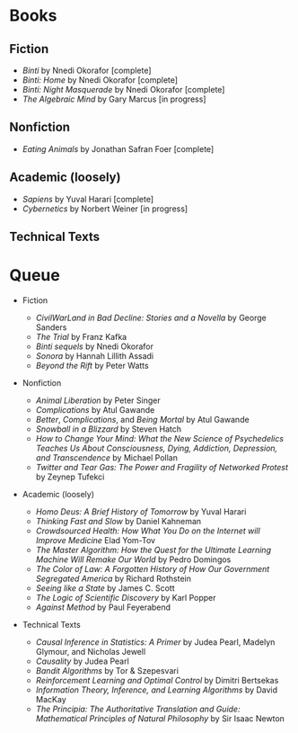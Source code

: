# Books 

## Fiction
 * *Binti* by Nnedi Okorafor [complete]
 * *Binti: Home* by Nnedi Okorafor [complete]
 * *Binti: Night Masquerade* by Nnedi Okorafor [complete]
 * *The Algebraic Mind* by Gary Marcus [in progress]

 
## Nonfiction
 * *Eating Animals* by Jonathan Safran Foer [complete]

## Academic (loosely)
  * *Sapiens* by Yuval Harari [complete]
  * *Cybernetics* by Norbert Weiner [in progress]
 
## Technical Texts


# Queue

  * Fiction 
    * *CivilWarLand in Bad Decline: Stories and a Novella* by George Sanders
    * *The Trial* by Franz Kafka
    * *Binti sequels* by Nnedi Okorafor
    * *Sonora* by Hannah Lillith Assadi
    * *Beyond the Rift* by Peter Watts

  * Nonfiction
    * *Animal Liberation* by Peter Singer
    * *Complications* by Atul Gawande 
    * *Better*, *Complications*, and *Being Mortal* by Atul Gawande
    * *Snowball in a Blizzard* by Steven Hatch
    * *How to Change Your Mind: What the New Science of Psychedelics Teaches Us About Consciousness, Dying, Addiction, Depression, and Transcendence* by Michael Pollan
    * *Twitter and Tear Gas: The Power and Fragility of Networked Protest* by Zeynep Tufekci

  * Academic (loosely)
    * *Homo Deus: A Brief History of Tomorrow* by Yuval Harari
    * *Thinking Fast and Slow* by Daniel Kahneman
    * *Crowdsourced Health: How What You Do on the Internet will Improve Medicine* Elad Yom-Tov
    * *The Master Algorithm: How the Quest for the Ultimate Learning Machine Will Remake Our World* by Pedro Domingos
    * *The Color of Law: A Forgotten History of How Our Government Segregated America* by Richard Rothstein
    * *Seeing like a State* by James C. Scott
    * *The Logic of Scientific Discovery* by Karl Popper
    * *Against Method* by Paul Feyerabend 
  
  * Technical Texts
    * *Causal Inference in Statistics: A Primer* by Judea Pearl, Madelyn Glymour, and Nicholas Jewell
    * *Causality* by Judea Pearl
    * *Bandit Algorithms* by Tor & Szepesvari
    * *Reinforcement Learning and Optimal Control* by Dimitri Bertsekas
    * *Information Theory, Inference, and Learning Algorithms* by David MacKay
    * *The Principia: The Authoritative Translation and Guide: Mathematical Principles of Natural Philosophy* by Sir Isaac Newton
